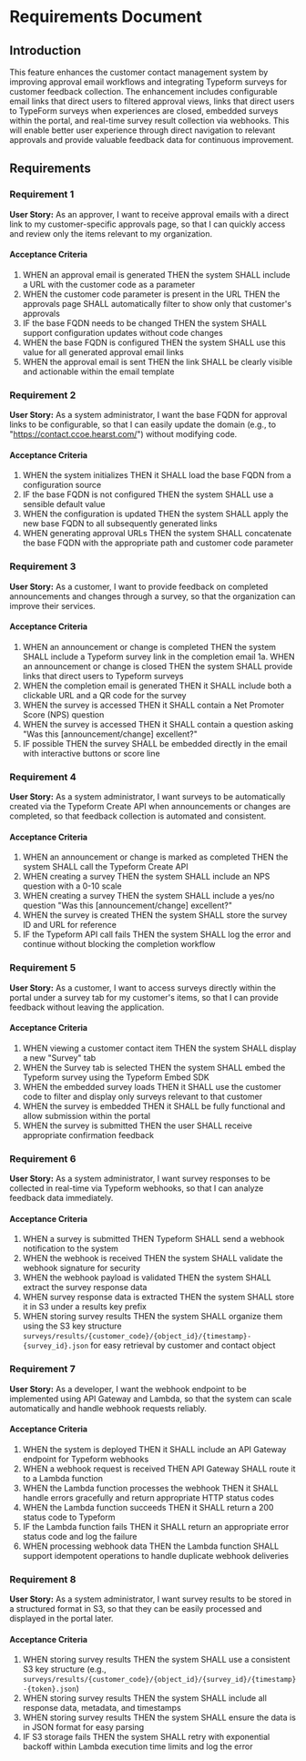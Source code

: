 # Requirements Document

## Introduction

This feature enhances the customer contact management system by improving approval email workflows and integrating Typeform surveys for customer feedback collection. The enhancement includes configurable email links that direct users to filtered approval views, links that direct users to TypeForm surveys when experiences are closed, embedded surveys within the portal, and real-time survey result collection via webhooks. This will enable better user experience through direct navigation to relevant approvals and provide valuable feedback data for continuous improvement.

## Requirements

### Requirement 1

**User Story:** As an approver, I want to receive approval emails with a direct link to my customer-specific approvals page, so that I can quickly access and review only the items relevant to my organization.

#### Acceptance Criteria

1. WHEN an approval email is generated THEN the system SHALL include a URL with the customer code as a parameter
2. WHEN the customer code parameter is present in the URL THEN the approvals page SHALL automatically filter to show only that customer's approvals
3. IF the base FQDN needs to be changed THEN the system SHALL support configuration updates without code changes
4. WHEN the base FQDN is configured THEN the system SHALL use this value for all generated approval email links
5. WHEN the approval email is sent THEN the link SHALL be clearly visible and actionable within the email template

### Requirement 2

**User Story:** As a system administrator, I want the base FQDN for approval links to be configurable, so that I can easily update the domain (e.g., to "https://contact.ccoe.hearst.com/") without modifying code.

#### Acceptance Criteria

1. WHEN the system initializes THEN it SHALL load the base FQDN from a configuration source
2. IF the base FQDN is not configured THEN the system SHALL use a sensible default value
3. WHEN the configuration is updated THEN the system SHALL apply the new base FQDN to all subsequently generated links
4. WHEN generating approval URLs THEN the system SHALL concatenate the base FQDN with the appropriate path and customer code parameter

### Requirement 3

**User Story:** As a customer, I want to provide feedback on completed announcements and changes through a survey, so that the organization can improve their services.

#### Acceptance Criteria

1. WHEN an announcement or change is completed THEN the system SHALL include a Typeform survey link in the completion email
1a. WHEN an announcement or change is closed THEN the system SHALL provide links that direct users to Typeform surveys
2. WHEN the completion email is generated THEN it SHALL include both a clickable URL and a QR code for the survey
3. WHEN the survey is accessed THEN it SHALL contain a Net Promoter Score (NPS) question
4. WHEN the survey is accessed THEN it SHALL contain a question asking "Was this [announcement/change] excellent?"
5. IF possible THEN the survey SHALL be embedded directly in the email with interactive buttons or score line

### Requirement 4

**User Story:** As a system administrator, I want surveys to be automatically created via the Typeform Create API when announcements or changes are completed, so that feedback collection is automated and consistent.

#### Acceptance Criteria

1. WHEN an announcement or change is marked as completed THEN the system SHALL call the Typeform Create API
2. WHEN creating a survey THEN the system SHALL include an NPS question with a 0-10 scale
3. WHEN creating a survey THEN the system SHALL include a yes/no question "Was this [announcement/change] excellent?"
4. WHEN the survey is created THEN the system SHALL store the survey ID and URL for reference
5. IF the Typeform API call fails THEN the system SHALL log the error and continue without blocking the completion workflow

### Requirement 5

**User Story:** As a customer, I want to access surveys directly within the portal under a survey tab for my customer's items, so that I can provide feedback without leaving the application.

#### Acceptance Criteria

1. WHEN viewing a customer contact item THEN the system SHALL display a new "Survey" tab
2. WHEN the Survey tab is selected THEN the system SHALL embed the Typeform survey using the Typeform Embed SDK
3. WHEN the embedded survey loads THEN it SHALL use the customer code to filter and display only surveys relevant to that customer
4. WHEN the survey is embedded THEN it SHALL be fully functional and allow submission within the portal
5. WHEN the survey is submitted THEN the user SHALL receive appropriate confirmation feedback

### Requirement 6

**User Story:** As a system administrator, I want survey responses to be collected in real-time via Typeform webhooks, so that I can analyze feedback data immediately.

#### Acceptance Criteria

1. WHEN a survey is submitted THEN Typeform SHALL send a webhook notification to the system
2. WHEN the webhook is received THEN the system SHALL validate the webhook signature for security
3. WHEN the webhook payload is validated THEN the system SHALL extract the survey response data
4. WHEN survey response data is extracted THEN the system SHALL store it in S3 under a results key prefix
5. WHEN storing survey results THEN the system SHALL organize them using the S3 key structure `surveys/results/{customer_code}/{object_id}/{timestamp}-{survey_id}.json` for easy retrieval by customer and contact object

### Requirement 7

**User Story:** As a developer, I want the webhook endpoint to be implemented using API Gateway and Lambda, so that the system can scale automatically and handle webhook requests reliably.

#### Acceptance Criteria

1. WHEN the system is deployed THEN it SHALL include an API Gateway endpoint for Typeform webhooks
2. WHEN a webhook request is received THEN API Gateway SHALL route it to a Lambda function
3. WHEN the Lambda function processes the webhook THEN it SHALL handle errors gracefully and return appropriate HTTP status codes
4. WHEN the Lambda function succeeds THEN it SHALL return a 200 status code to Typeform
5. IF the Lambda function fails THEN it SHALL return an appropriate error status code and log the failure
6. WHEN processing webhook data THEN the Lambda function SHALL support idempotent operations to handle duplicate webhook deliveries

### Requirement 8

**User Story:** As a system administrator, I want survey results to be stored in a structured format in S3, so that they can be easily processed and displayed in the portal later.

#### Acceptance Criteria

1. WHEN storing survey results THEN the system SHALL use a consistent S3 key structure (e.g., `surveys/results/{customer_code}/{object_id}/{survey_id}/{timestamp}-{token}.json`)
2. WHEN storing survey results THEN the system SHALL include all response data, metadata, and timestamps
3. WHEN storing survey results THEN the system SHALL ensure the data is in JSON format for easy parsing
4. IF S3 storage fails THEN the system SHALL retry with exponential backoff within Lambda execution time limits and log the error
